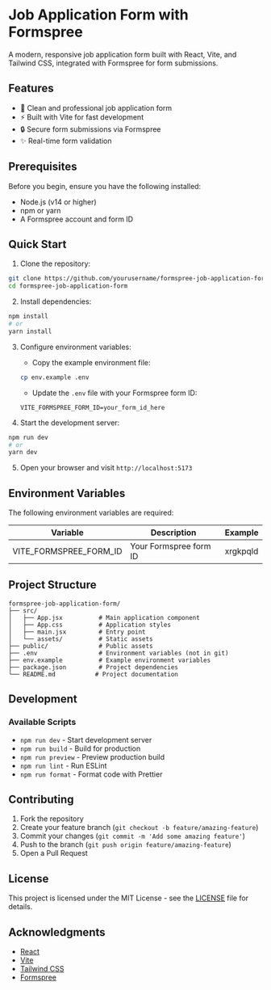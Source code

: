 # Job Application Form with Formspree

A modern, responsive job application form built with React, Vite, and Tailwind CSS, integrated with Formspree for form submissions.

## Features

- 📝 Clean and professional job application form
- ⚡ Built with Vite for fast development
- 🔒 Secure form submissions via Formspree
- ✨ Real-time form validation

## Prerequisites

Before you begin, ensure you have the following installed:
- Node.js (v14 or higher)
- npm or yarn
- A Formspree account and form ID

## Quick Start

1. Clone the repository:
```bash
git clone https://github.com/yourusername/formspree-job-application-form.git
cd formspree-job-application-form
```

2. Install dependencies:
```bash
npm install
# or
yarn install
```

3. Configure environment variables:
   - Copy the example environment file:
   ```bash
   cp env.example .env
   ```
   - Update the `.env` file with your Formspree form ID:
   ```env
   VITE_FORMSPREE_FORM_ID=your_form_id_here
   ```

4. Start the development server:
```bash
npm run dev
# or
yarn dev
```

5. Open your browser and visit `http://localhost:5173`

## Environment Variables

The following environment variables are required:

| Variable | Description | Example |
|----------|-------------|---------|
| VITE_FORMSPREE_FORM_ID | Your Formspree form ID | xrgkpqld |

## Project Structure

```
formspree-job-application-form/
├── src/
│   ├── App.jsx          # Main application component
│   ├── App.css          # Application styles
│   ├── main.jsx         # Entry point
│   └── assets/          # Static assets
├── public/              # Public assets
├── .env                 # Environment variables (not in git)
├── env.example          # Example environment variables
├── package.json         # Project dependencies
└── README.md           # Project documentation
```

## Development

### Available Scripts

- `npm run dev` - Start development server
- `npm run build` - Build for production
- `npm run preview` - Preview production build
- `npm run lint` - Run ESLint
- `npm run format` - Format code with Prettier

## Contributing

1. Fork the repository
2. Create your feature branch (`git checkout -b feature/amazing-feature`)
3. Commit your changes (`git commit -m 'Add some amazing feature'`)
4. Push to the branch (`git push origin feature/amazing-feature`)
5. Open a Pull Request

## License

This project is licensed under the MIT License - see the [LICENSE](LICENSE) file for details.

## Acknowledgments

- [React](https://reactjs.org/)
- [Vite](https://vitejs.dev/)
- [Tailwind CSS](https://tailwindcss.com/)
- [Formspree](https://formspree.io/)

